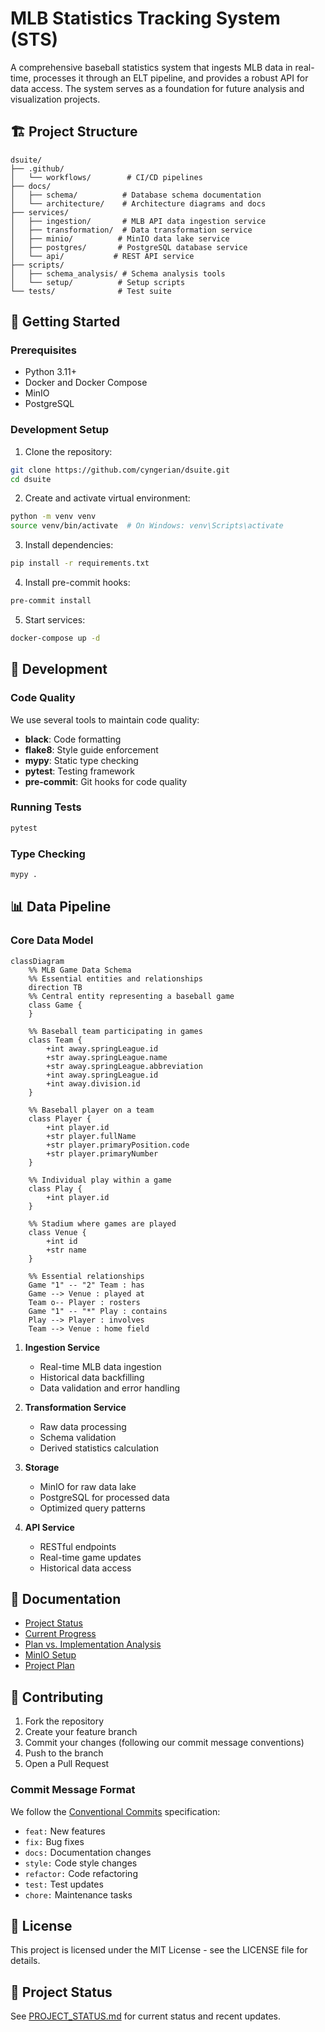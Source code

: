 # MLB Statistics Tracking System (STS)

A comprehensive baseball statistics system that ingests MLB data in real-time, processes it through an ELT pipeline, and provides a robust API for data access. The system serves as a foundation for future analysis and visualization projects.

## 🏗️ Project Structure

```
dsuite/
├── .github/
│   └── workflows/        # CI/CD pipelines
├── docs/
│   ├── schema/          # Database schema documentation
│   └── architecture/    # Architecture diagrams and docs
├── services/
│   ├── ingestion/       # MLB API data ingestion service
│   ├── transformation/  # Data transformation service
│   ├── minio/          # MinIO data lake service
│   ├── postgres/       # PostgreSQL database service
│   └── api/           # REST API service
├── scripts/
│   ├── schema_analysis/ # Schema analysis tools
│   └── setup/          # Setup scripts
└── tests/              # Test suite
```

## 🚀 Getting Started

### Prerequisites

- Python 3.11+
- Docker and Docker Compose
- MinIO
- PostgreSQL

### Development Setup

1. Clone the repository:
```bash
git clone https://github.com/cyngerian/dsuite.git
cd dsuite
```

2. Create and activate virtual environment:
```bash
python -m venv venv
source venv/bin/activate  # On Windows: venv\Scripts\activate
```

3. Install dependencies:
```bash
pip install -r requirements.txt
```

4. Install pre-commit hooks:
```bash
pre-commit install
```

5. Start services:
```bash
docker-compose up -d
```

## 🧪 Development

### Code Quality

We use several tools to maintain code quality:

- **black**: Code formatting
- **flake8**: Style guide enforcement
- **mypy**: Static type checking
- **pytest**: Testing framework
- **pre-commit**: Git hooks for code quality

### Running Tests

```bash
pytest
```

### Type Checking

```bash
mypy .
```

## 📊 Data Pipeline

### Core Data Model
```mermaid
classDiagram
    %% MLB Game Data Schema
    %% Essential entities and relationships
    direction TB
    %% Central entity representing a baseball game
    class Game {
    }

    %% Baseball team participating in games
    class Team {
        +int away.springLeague.id
        +str away.springLeague.name
        +str away.springLeague.abbreviation
        +int away.springLeague.id
        +int away.division.id
    }

    %% Baseball player on a team
    class Player {
        +int player.id
        +str player.fullName
        +str player.primaryPosition.code
        +str player.primaryNumber
    }

    %% Individual play within a game
    class Play {
        +int player.id
    }

    %% Stadium where games are played
    class Venue {
        +int id
        +str name
    }

    %% Essential relationships
    Game "1" -- "2" Team : has
    Game --> Venue : played at
    Team o-- Player : rosters
    Game "1" -- "*" Play : contains
    Play --> Player : involves
    Team --> Venue : home field
```

1. **Ingestion Service**
   - Real-time MLB data ingestion
   - Historical data backfilling
   - Data validation and error handling

2. **Transformation Service**
   - Raw data processing
   - Schema validation
   - Derived statistics calculation

3. **Storage**
   - MinIO for raw data lake
   - PostgreSQL for processed data
   - Optimized query patterns

4. **API Service**
   - RESTful endpoints
   - Real-time game updates
   - Historical data access

## 📝 Documentation

- [Project Status](PROJECT_STATUS.md)
- [Current Progress](CURRENT_PROGRESS.md)
- [Plan vs. Implementation Analysis](PLAN_VS_IMPLEMENTATION.md)
- [MinIO Setup](MINIO_SETUP.md)
- [Project Plan](PROJECT_PLAN.md)

## 🤝 Contributing

1. Fork the repository
2. Create your feature branch
3. Commit your changes (following our commit message conventions)
4. Push to the branch
5. Open a Pull Request

### Commit Message Format

We follow the [Conventional Commits](https://www.conventionalcommits.org/) specification:

- `feat:` New features
- `fix:` Bug fixes
- `docs:` Documentation changes
- `style:` Code style changes
- `refactor:` Code refactoring
- `test:` Test updates
- `chore:` Maintenance tasks

## 📄 License

This project is licensed under the MIT License - see the LICENSE file for details.

## 🔄 Project Status

See [PROJECT_STATUS.md](PROJECT_STATUS.md) for current status and recent updates.
